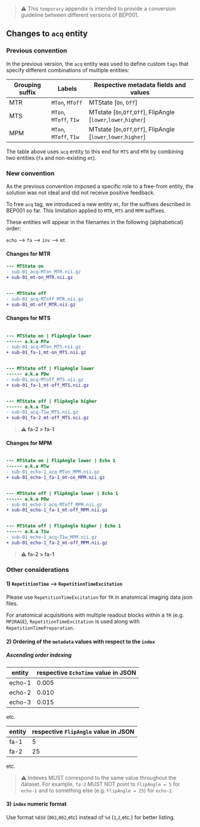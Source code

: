 > :warning: This `temporary` appendix is intended to provide a conversion guideline between
different versions of BEP001. 

## Changes to `acq` entity

### Previous convention

In the previous version, the `acq` entity was used to define custom `tags` that 
specify different combinations of multiple entities:

| Grouping suffix | Labels           | Respective metadata fields and values   |
|-------------|------------------|------------------------------|
| MTR         | `MTon`, `MToff`      | MTState [`On`, `Off`] |
| MTS         | `MTon`, `MToff`, `T1w` | MTstate [`On`,`Off`,`Off`], FlipAngle [`lower`,`lower`,`higher`] |
| MPM         | `MTon`, `MToff`, `T1w` | MTstate [`On`,`Off`,`Off`], FlipAngle [`lower`,`lower`,`higher`] |

The table above uses `acq` entity to this end for `MTS` and `MTR` by combining 
two entities (`fa` and non-existing `mt`). 

### New convention

As the previous convention imposed a specific role to a free-from entity, the 
solution was not ideal and did not receive positive feedback.

To free `acq` tag, we introduced a new entity `mt`, for the suffixes described in BEP001 so far. This limitation applied to `MTR`, `MTS` and `MPM` suffixes. 

These entities will appear in the filenames in the following (alphabetical) order: 

`echo` --> `fa` --> `inv` --> `mt` 

#### Changes for MTR

```diff
--- MTState on
- sub-01_acq-MTon_MTR.nii.gz
+ sub-01_mt-on_MTR.nii.gz


--- MTState off
- sub-01_acq-MToff_MTR.nii.gz
+ sub-01_mt-off_MTR.nii.gz
```

#### Changes for MTS

```diff

--- MTState on | FlipAngle lower
------ a.k.a MTw
- sub-01_acq-MTon_MTS.nii.gz
+ sub-01_fa-1_mt-on_MTS.nii.gz


--- MTState off | FlipAngle lower
------ a.k.a PDw
- sub-01_acq-MToff_MTS.nii.gz
+ sub-01_fa-1_mt-off_MTS.nii.gz


--- MTState off | FlipAngle higher
------ a.k.a T1w
- sub-01_acq-T1w_MTS.nii.gz
+ sub-01_fa-2_mt-off_MTS.nii.gz
```

> :warning: **fa-2 > fa-1**

#### Changes for MPM
```diff

--- MTState on | FlipAngle lower | Echo 1
------ a.k.a MTw
- sub-01_echo-1_acq-MTon_MPM.nii.gz
+ sub-01_echo-1_fa-1_mt-on_MPM.nii.gz


--- MTState off | FlipAngle lower | Echo 1
------ a.k.a PDw
- sub-01_echo-1_acq-MToff_MPM.nii.gz
+ sub-01_echo-1_fa-1_mt-off_MPM.nii.gz


--- MTState off | FlipAngle higher | Echo 1
------ a.k.a T1w
- sub-01_echo-1_acq-T1w_MPM.nii.gz
+ sub-01_echo-1_fa-2_mt-off_MPM.nii.gz
```

> :warning: **fa-2 > fa-1**

### Other considerations

#### 1) `RepetitionTime` --> `RepetitionTimeExcitation`

Please use `RepetitionTimeExcitation` for `TR` in anatomical imaging data json files. 

For anatomical acquisitions with multiple readout blocks within a `TR` (e.g. `MP2RAGE`), `RepetitionTimeExcitation` is used along with `RepetitionTimePreparation`.  

#### 2) Ordering of the `metadata` values with respect to the `index` 

##### Ascending order indexing 
|entity| respective `EchoTime` value in JSON|
|-------------|------------------|
|echo-1|          0.005        | 
|echo-2|          0.010        | 
|echo-3|          0.015        | 
etc. 

|entity| respective `FlipAngle` value in JSON|
|-------------|------------------|
|fa-1|          5        |
|fa-2|          25       |
etc.

> :warning: Indexes MUST correspond to the same value throughout the dataset. For example, `fa-2` MUST NOT point to `FlipAngle = 5` for `echo-1` and to something else (e.g. `FlipAngle = 25`) for `echo-2`.

#### 3) `index` numeric format 

Use format `%03d` (`001`,`002`,etc) instead of `%d` (`1`,`2`,etc.) for better listing. 
